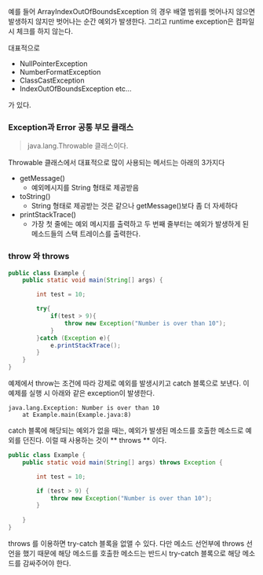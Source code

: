 
예를 들어 ArrayIndexOutOfBoundsException 의 경우 배열 범위를 벗어나지 않으면 발생하지 않지만 벗어나는 순간 예외가 발생한다. 그리고 runtime exception은 컴파일시 체크를 하지 않는다.

대표적으로
* NullPointerException
* NumberFormatException
* ClassCastException
* IndexOutOfBoundsException
  etc...

가 있다.


### Exception과 Error 공통 부모 클래스

> java.lang.Throwable 클래스이다.

Throwable 클래스에서 대표적으로 많이 사용되는 메서드는 아래의 3가지다

* getMessage()
    * 예외메시지를 String 형태로 제공받음
* toString()
    * String 형태로 제공받는 것은 같으나 getMessage()보다 좀 더 자세하다
* printStackTrace()
    * 가장 첫 줄에는 예외 메시지를 출력하고 두 번째 줄부터는 예외가 발생하게 된 메소드들의 스택 트레이스를 출력한다.



### throw 와 throws

```java
public class Example {
    public static void main(String[] args) {

        int test = 10;

        try{
            if(test > 9){
                throw new Exception("Number is over than 10");
            }
        }catch (Exception e){
            e.printStackTrace();
        }
    }
}
```

예제에서 throw는 조건에 따라 강제로 예외를 발생시키고 catch 블록으로 보낸다.
이 예제를 실행 시 아래와 같은 exception이 발생한다.

```
java.lang.Exception: Number is over than 10
	at Example.main(Example.java:8)
```

catch 블록에 해당되는 예외가 없을 때는, 예외가 발생된 메소드를 호출한 메소드로 예외를 던진다. 이럴 때 사용하는 것이 ** throws ** 이다.

```java
public class Example {
    public static void main(String[] args) throws Exception {

        int test = 10;

        if (test > 9) {
            throw new Exception("Number is over than 10");
        }
        
    }
}
```

throws 를 이용하면 try-catch 블록을 없앨 수 있다.
다만 메소드 선언부에 throws 선언을 했기 때문에 해당 메소드를 호출한 메소드는 반드시 try-catch 블록으로 해당 메소드를 감싸주어야 한다.